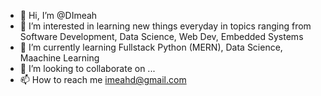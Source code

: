 - 👋 Hi, I’m @DImeah
- 👀 I’m interested in learning new things everyday in topics ranging from Software Development, Data Science, Web Dev, Embedded Systems
- 🌱 I’m currently learning Fullstack Python (MERN), Data Science, Maachine Learning
- 💞️ I’m looking to collaborate on ...
- 📫 How to reach me imeahd@gmail.com

<!---
DImeah/DImeah is a ✨ special ✨ repository because its `README.md` (this file) appears on your GitHub profile.
You can click the Preview link to take a look at your changes.
--->

